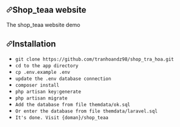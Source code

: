<div class="Box-body px-5 pb-5">
	<article class="markdown-body entry-content container-lg" itemprop="text"><h1><a id="user-content-laravelshoppingcart-demo" class="anchor" aria-hidden="true" href="#laravelshoppingcart-demo"><svg class="octicon octicon-link" viewBox="0 0 16 16" version="1.1" width="16" height="16" aria-hidden="true"><path fill-rule="evenodd" d="M7.775 3.275a.75.75 0 001.06 1.06l1.25-1.25a2 2 0 112.83 2.83l-2.5 2.5a2 2 0 01-2.83 0 .75.75 0 00-1.06 1.06 3.5 3.5 0 004.95 0l2.5-2.5a3.5 3.5 0 00-4.95-4.95l-1.25 1.25zm-4.69 9.64a2 2 0 010-2.83l2.5-2.5a2 2 0 012.83 0 .75.75 0 001.06-1.06 3.5 3.5 0 00-4.95 0l-2.5 2.5a3.5 3.5 0 004.95 4.95l1.25-1.25a.75.75 0 00-1.06-1.06l-1.25 1.25a2 2 0 01-2.83 0z"></path></svg></a>Shop_teaa website</h1>
		<p>The shop_teaa website demo</p>
		<h2><a id="user-content-installation" class="anchor" aria-hidden="true" href="#installation"><svg class="octicon octicon-link" viewBox="0 0 16 16" version="1.1" width="16" height="16" aria-hidden="true"><path fill-rule="evenodd" d="M7.775 3.275a.75.75 0 001.06 1.06l1.25-1.25a2 2 0 112.83 2.83l-2.5 2.5a2 2 0 01-2.83 0 .75.75 0 00-1.06 1.06 3.5 3.5 0 004.95 0l2.5-2.5a3.5 3.5 0 00-4.95-4.95l-1.25 1.25zm-4.69 9.64a2 2 0 010-2.83l2.5-2.5a2 2 0 012.83 0 .75.75 0 001.06-1.06 3.5 3.5 0 00-4.95 0l-2.5 2.5a3.5 3.5 0 004.95 4.95l1.25-1.25a.75.75 0 00-1.06-1.06l-1.25 1.25a2 2 0 01-2.83 0z"></path></svg></a>Installation</h2>
		<ul>
			<li><code>git clone https://github.com/tranhoandz98/shop_tra_hoa.git</code></li>
			<li><code>cd to the app directory</code></li>
			<li><code>cp .env.example .env</code></li>
			<li><code>update the .env database connection</code></li>
			<li><code>composer install</code></li>
			<li><code>php artisan key:generate</code></li>
			<li><code>php artisan migrate</code></li>
			<li><code>Add the database from file themdata/ok.sql</code></li>
			<li><code>Or enter the database from file themdata/laravel.sql</code></li>
			<li><code>It's done. Visit {doman}/shop_teaa</code></li>
		</ul>
	</article>
</div>
</div>
